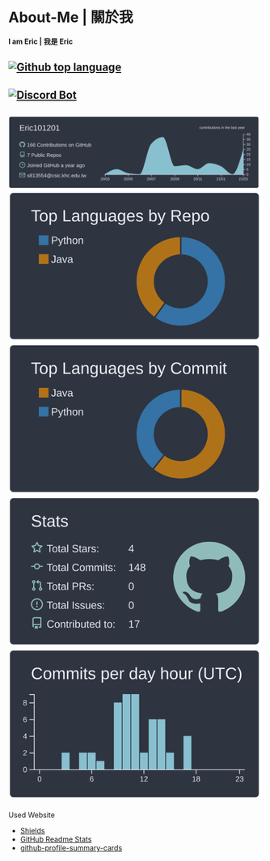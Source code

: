 # About-Me | 關於我
**I am Eric | 我是 Eric**

[![Github top language](https://img.shields.io/github/languages/top/Eric101201/dc-bot?style=for-the-badge)](https://github.com/Eric101201/My-discord-bot)
---
[![Discord Bot](https://github-readme-stats-two-smoky.vercel.app/api/pin/?username=Eric101201&repo=dc-bot&theme=nord)](https://github.com/Eric101201/My-discord-bot)
---
[![](https://raw.githubusercontent.com/Eric101201/github-profile-summary-cards/master/profile-summary-card-output/nord_dark/0-profile-details.svg)](https://github.com/Eric101201/My-discord-bot)
[![](https://raw.githubusercontent.com/Eric101201/github-profile-summary-cards/master/profile-summary-card-output/nord_dark/1-repos-per-language.svg)](https://github.com/Eric101201/My-discord-bot) [![](https://raw.githubusercontent.com/Eric101201/github-profile-summary-cards/master/profile-summary-card-output/nord_dark/2-most-commit-language.svg)](https://github.com/Eric101201/My-discord-bot)
[![](https://raw.githubusercontent.com/Eric101201/github-profile-summary-cards/master/profile-summary-card-output/nord_dark/3-stats.svg)](https://github.com/Eric101201/My-discord-bot) [![](https://raw.githubusercontent.com/Eric101201/github-profile-summary-cards/master/profile-summary-card-output/nord_dark/4-productive-time.svg)](https://github.com/Eric101201/My-discord-bot)
---
Used Website
- [Shields](https://shields.io/)
- [GitHub Readme Stats](https://github.com/anuraghazra/github-readme-stats)
- [github-profile-summary-cards](https://github.com/vn7n24fzkq/github-profile-summary-cards)
